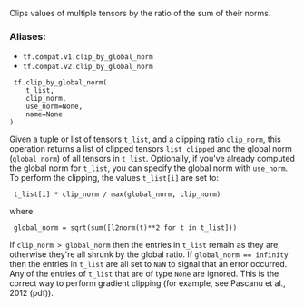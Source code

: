 Clips values of multiple tensors by the ratio of the sum of their norms.
### Aliases:
- `tf.compat.v1.clip_by_global_norm`
- `tf.compat.v2.clip_by_global_norm`

```
 tf.clip_by_global_norm(
    t_list,
    clip_norm,
    use_norm=None,
    name=None
)
```
Given a tuple or list of tensors `t_list`, and a clipping ratio `clip_norm`, this operation returns a list of clipped tensors `list_clipped` and the global norm (`global_norm`) of all tensors in `t_list`. Optionally, if you've already computed the global norm for `t_list`, you can specify the global norm with `use_norm`.
To perform the clipping, the values `t_list[i]` are set to:

```
 t_list[i] * clip_norm / max(global_norm, clip_norm)
```
where:

```
 global_norm = sqrt(sum([l2norm(t)**2 for t in t_list]))
```
If `clip_norm > global_norm` then the entries in `t_list` remain as they are, otherwise they're all shrunk by the global ratio.
If `global_norm == infinity` then the entries in `t_list` are all set to `NaN` to signal that an error occurred.
Any of the entries of `t_list` that are of type `None` are ignored.
This is the correct way to perform gradient clipping (for example, see Pascanu et al., 2012 (pdf)).
